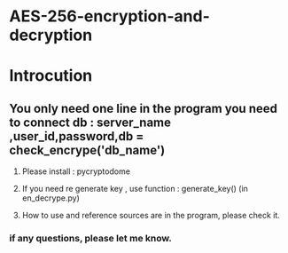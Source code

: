# AES-256-encryption-and-decryption

# Introcution
## You only need one line in the program you need to connect db : server_name ,user_id,password,db = check_encrype('db_name')
1. Please install : pycryptodome

2. If you need re generate key , use function : generate_key() (in en_decrype.py)

3. How to use and reference sources are in the program, please check it.

### if any questions, please let me know.
